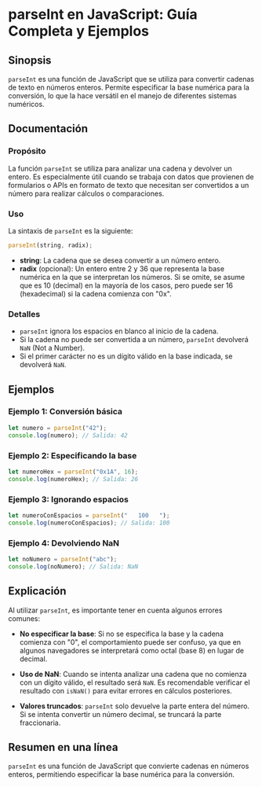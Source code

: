 <!--
Meta Description: # parseInt en JavaScript: Guía Completa y Ejemplos ## Sinopsis `parseInt` es una función de JavaScript que se utiliza para convertir cadenas de texto ...
Meta Keywords: parseint, que, javascript, base, cadena
-->

# parseInt en JavaScript: Guía Completa y Ejemplos

## Sinopsis
`parseInt` es una función de JavaScript que se utiliza para convertir cadenas de texto en números enteros. Permite especificar la base numérica para la conversión, lo que la hace versátil en el manejo de diferentes sistemas numéricos.

## Documentación
### Propósito
La función `parseInt` se utiliza para analizar una cadena y devolver un entero. Es especialmente útil cuando se trabaja con datos que provienen de formularios o APIs en formato de texto que necesitan ser convertidos a un número para realizar cálculos o comparaciones.

### Uso
La sintaxis de `parseInt` es la siguiente:

```javascript
parseInt(string, radix);
```

- **string**: La cadena que se desea convertir a un número entero.
- **radix** (opcional): Un entero entre 2 y 36 que representa la base numérica en la que se interpretan los números. Si se omite, se asume que es 10 (decimal) en la mayoría de los casos, pero puede ser 16 (hexadecimal) si la cadena comienza con "0x".

### Detalles
- `parseInt` ignora los espacios en blanco al inicio de la cadena.
- Si la cadena no puede ser convertida a un número, `parseInt` devolverá `NaN` (Not a Number).
- Si el primer carácter no es un dígito válido en la base indicada, se devolverá `NaN`.

## Ejemplos
### Ejemplo 1: Conversión básica
```javascript
let numero = parseInt("42");
console.log(numero); // Salida: 42
```

### Ejemplo 2: Especificando la base
```javascript
let numeroHex = parseInt("0x1A", 16);
console.log(numeroHex); // Salida: 26
```

### Ejemplo 3: Ignorando espacios
```javascript
let numeroConEspacios = parseInt("   100   ");
console.log(numeroConEspacios); // Salida: 100
```

### Ejemplo 4: Devolviendo NaN
```javascript
let noNumero = parseInt("abc");
console.log(noNumero); // Salida: NaN
```

## Explicación
Al utilizar `parseInt`, es importante tener en cuenta algunos errores comunes:

- **No especificar la base**: Si no se especifica la base y la cadena comienza con "0", el comportamiento puede ser confuso, ya que en algunos navegadores se interpretará como octal (base 8) en lugar de decimal.
  
- **Uso de NaN**: Cuando se intenta analizar una cadena que no comienza con un dígito válido, el resultado será `NaN`. Es recomendable verificar el resultado con `isNaN()` para evitar errores en cálculos posteriores.

- **Valores truncados**: `parseInt` solo devuelve la parte entera del número. Si se intenta convertir un número decimal, se truncará la parte fraccionaria.

## Resumen en una línea
`parseInt` es una función de JavaScript que convierte cadenas en números enteros, permitiendo especificar la base numérica para la conversión.